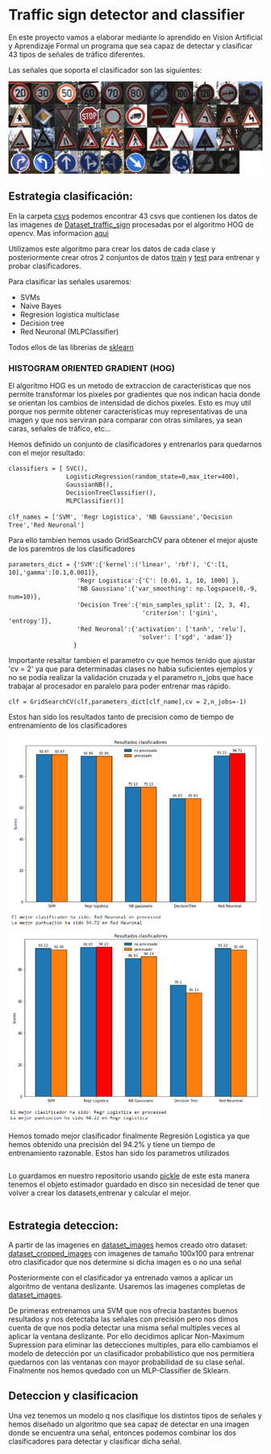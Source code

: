# Traffic sign detector and classifier

En este proyecto vamos a elaborar mediante lo aprendido en Vision Artificial y Aprendizaje Formal un programa que sea capaz de detectar y clasificar 43 tipos de señales de tráfico diferentes.

Las señales que soporta el clasificador son las siguientes:

![alt text](resources/signs.png)

## Estrategia clasificación:

En la carpeta [csvs](csvs/) podemos encontrar 43 csvs que contienen los datos de las imagenes de [Dataset_traffic_sign](Dataset_traffic_sign/) procesadas por el algoritmo HOG de opencv. Mas informacion [aqui](https://www.learnopencv.com/histogram-of-oriented-gradients/)

Utilizamos este algoritmo para crear los datos de cada clase y posteriormente crear otros 2 conjuntos de datos [train](train_img_features.npy) y [test](test_img_features.npy) para entrenar y probar clasificadores.

Para clasificar las señales usaremos:
- SVMs
- Naive Bayes
- Regresion logistica multiclase
- Decision tree
- Red Neuronal (MLPClassifier)

Todos ellos de las librerias de [sklearn](https://scikit-learn.org/stable/)
### HISTOGRAM ORIENTED GRADIENT (HOG)

El algoritmo HOG es un metodo de extraccion de caracteristicas que nos permite transformar los pixeles por gradientes que nos indican hacia donde se orientan los cambios de intensidad de dichos pixeles. Esto es muy util porque nos permite obtener caracteristicas muy representativas de una imagen y que nos serviran para comparar con otras similares, ya sean caras, señales de tráfico, etc...

Hemos definido un conjunto de clasificadores y entrenarlos para quedarnos con el mejor resultado:
```
classifiers = [ SVC(),
                LogisticRegression(random_state=0,max_iter=400),
                GaussianNB(),
                DecisionTreeClassifier(),
                MLPClassifier()]

clf_names = ['SVM', 'Regr Logistica', 'NB Gaussiano','Decision Tree','Red Neuronal']
```
Para ello tambien hemos usado GridSearchCV para obtener el mejor ajuste de los paremtros de los clasificadores

```
parameters_dict = {'SVM':{'kernel':('linear', 'rbf'), 'C':[1, 10],'gamma':[0.1,0.001]},
                   'Regr Logistica':{'C': [0.01, 1, 10, 1000] },
                   'NB Gaussiano':{'var_smoothing': np.logspace(0,-9, num=10)},
                   'Decision Tree':{'min_samples_split': [2, 3, 4],
                                     'criterion': ['gini', 'entropy']},
                   'Red Neuronal':{'activation': ['tanh', 'relu'],
                                    'solver': ['sgd', 'adam']}
                  }
```
Importante resaltar tambien el parametro cv que hemos tenido que ajustar 'cv = 2' ya que para determinadas clases no habia suficientes ejemplos y no se podía realizar la validación cruzada y el parametro n_jobs que hace trabajar al procesador en paralelo para poder entrenar mas rápido.
```
clf = GridSearchCV(clf,parameters_dict[clf_name],cv = 2,n_jobs=-1)
```

Estos han sido los resultados tanto de precision como de tiempo de entrenamiento de los clasificadores

![alt text](resources/resultados.png)
![alt text](resources/resultados2.png)

Hemos tomado mejor clasificador finalmente Regresión Logistica ya que hemos obtenido una precisión del 94.2% y tiene un tiempo de entrenamiento razonable. Estos han sido los parametros utilizados
```

```
Lo guardamos en nuestro repositorio usando [pickle](https://docs.python.org/3/library/pickle.html) de este esta manera tenemos el objeto estimador guardado en disco sin necesidad de tener que volver a crear los datasets,entrenar y calcular el mejor.
```

```
## Estrategia deteccion:

A partir de las imagenes en [dataset_images](dataset/images) hemos creado otro dataset: [dataset_cropped_images](dataset/images) con imagenes de tamaño 100x100 para entrenar otro clasificador que nos determine si dicha imagen es o no una señal

Posteriormente con el clasificador ya entrenado vamos a aplicar un algoritmo de ventana deslizante. Usaremos las imagenes completas de [dataset_images](dataset/images). 

De primeras entrenamos una SVM que nos ofrecia bastantes buenos resultados y nos detectaba las señales con precisión pero nos dimos cuenta de que nos podía detectar una misma señal multiples veces al aplicar la ventana deslizante. Por ello decidimos aplicar Non-Maximum Supression para eliminar las detecciones multiples, para ello cambiamos el modelo de detección por un clasificador probabilístico que nos permitiera quedarnos con las ventanas con mayor probabilidad de su clase señal. Finalmente nos hemos quedado con un MLP-Classifier de Sklearn.




## Deteccion y clasificacion 

Una vez tenemos un modelo q nos clasifique los distintos tipos de señales y hemos diseñado un algoritmo que sea capaz de detectar en una imagen donde se encuentra una señal, entonces podemos combinar los dos clasificadores para detectar y clasificar dicha señal.